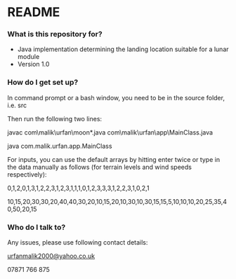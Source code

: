 # README #

### What is this repository for? ###

* Java implementation determining the landing location suitable for a lunar module
* Version 1.0


### How do I get set up? ###

In command prompt or a bash window, you need to be in the source folder, i.e. src

Then run the following two lines:

javac com\malik\urfan\moon\*.java com\malik\urfan\app\MainClass.java

java com.malik.urfan.app.MainClass


For inputs, you can use the default arrays by hitting enter twice or type in the data manually as follows (for terrain levels and wind speeds respectively): 

0,1,2,0,1,3,1,2,2,3,1,2,3,1,1,1,0,1,2,3,3,3,1,2,2,3,1,0,2,1

10,15,20,30,30,20,40,40,30,20,10,15,20,10,30,10,30,15,15,5,10,10,10,20,25,35,40,50,20,15


### Who do I talk to? ###

Any issues, please use following contact details:

urfanmalik2000@yahoo.co.uk

07871 766 875
